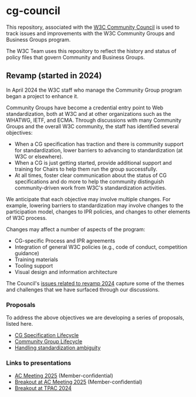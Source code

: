 # cg-council
This repository, associated with the [W3C Community Council](https://www.w3.org/community/council/) is used to track issues and improvements with the W3C Community Groups and Business Groups program.

The W3C Team uses this repository to reflect the history and status of policy files that govern Community and Business Groups.

## Revamp (started in 2024)

In April 2024 the W3C staff who manage the Community Group program began a project to enhance it. 

Community Groups have become a credential entry point to Web standardization, both at W3C and at other organizations such as the WHATWG, IETF, and ECMA. Through discussions with many Community Groups and the overall W3C community, the staff has identified several objectives:

* When a CG specification has traction and there is community support for standardization, lower barriers to advancing to standardization (at W3C or elsewhere).
* When a CG is just getting started, provide additional support and training for Chairs to help them run the group successfully.
* At all times, foster clear communication about the status of CG specifications and do more to help the community distinguish community-driven work from W3C's standardization activities.

We anticipate that each objective may involve multiple changes. For
example, lowering barriers to standardization may involve changes to
the participation model, changes to IPR policies, and changes to other
elements of W3C process.

Changes may affect a number of aspects of the program:

* CG-specific Process and IPR agreements
* Integration of general W3C policies (e.g., code of conduct, competition guidance)
* Training materials
* Tooling support
* Visual design and information architecture

The Council's [issues related to revamp 2024](https://github.com/w3c/cg-council/labels/revamp-2024) capture some of the themes and challenges that we have surfaced through our discussions.

### Proposals

To address the above objectives we are developing a series of proposals, listed here.

* [CG Specification Lifecycle](proposals/spec-lifecycle.md)
* [Community Group Lifecycle](proposals/cg-lifecycle.md)
* [Handling standardization ambiguity](proposals/handling-ambiguity.md)

### Links to presentations

* [AC Meeting 2025](https://www.w3.org/2025/Talks/cg-enhancements-ac2025.pdf) (Member-confidential)
* [Breakout at AC Meeting 2025](https://www.w3.org/2025/Talks/cg-breakout-ac2025.pdf) (Member-confidential)
* [Breakout at TPAC 2024](https://www.w3.org/2024/Talks/TPAC/cg-breakout/)

